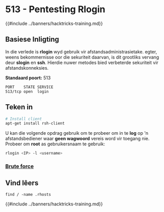 # 513 - Pentesting Rlogin

{{#include ../banners/hacktricks-training.md}}


## Basiese Inligting

In die verlede is **rlogin** wyd gebruik vir afstandsadministrasietake. egter, weens bekommernisse oor die sekuriteit daarvan, is dit grootliks vervang deur **slogin** en **ssh**. Hierdie nuwer metodes bied verbeterde sekuriteit vir afstandskonneksies.

**Standaard poort:** 513
```
PORT    STATE SERVICE
513/tcp open  login
```
## **Teken in**
```bash
# Install client
apt-get install rsh-client
```
U kan die volgende opdrag gebruik om te probeer om in te **log** op 'n afstandsbediener waar **geen wagwoord** vereis word vir toegang nie. Probeer om **root** as gebruikersnaam te gebruik:
```bash
rlogin <IP> -l <username>
```
### [Brute force](../generic-hacking/brute-force.md#rlogin)

## Vind lêers
```
find / -name .rhosts
```
{{#include ../banners/hacktricks-training.md}}
